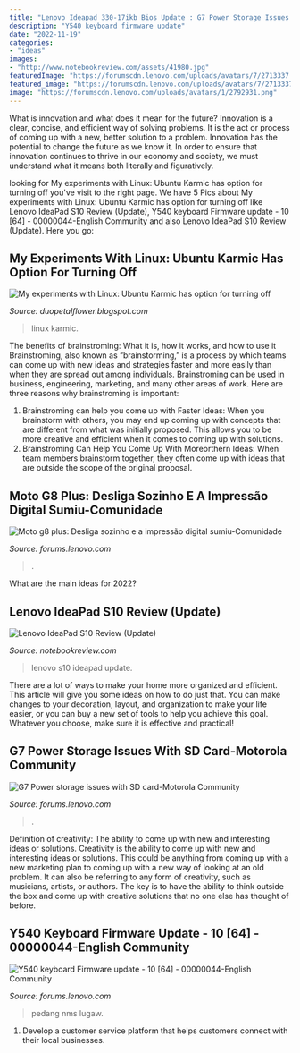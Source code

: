 ```yaml
---
title: "Lenovo Ideapad 330-17ikb Bios Update : G7 Power Storage Issues With Sd Card-motorola Community"
description: "Y540 keyboard firmware update"
date: "2022-11-19"
categories:
- "ideas"
images:
- "http://www.notebookreview.com/assets/41980.jpg"
featuredImage: "https://forumscdn.lenovo.com/uploads/avatars/7/2713337.png"
featured_image: "https://forumscdn.lenovo.com/uploads/avatars/7/2713337.png"
image: "https://forumscdn.lenovo.com/uploads/avatars/1/2792931.png"
---
```



What is innovation and what does it mean for the future?
Innovation is a clear, concise, and efficient way of solving problems. It is the act or process of coming up with a new, better solution to a problem. Innovation has the potential to change the future as we know it. In order to ensure that innovation continues to thrive in our economy and society, we must understand what it means both literally and figuratively.

	

		
looking for My experiments with Linux: Ubuntu Karmic has option for turning off you've visit to the right page. We have 5 Pics about My experiments with Linux: Ubuntu Karmic has option for turning off like Lenovo IdeaPad S10 Review (Update), Y540 keyboard Firmware update - 10 [64] - 00000044-English Community and also Lenovo IdeaPad S10 Review (Update). Here you go:
		
    
## My Experiments With Linux: Ubuntu Karmic Has Option For Turning Off

<img loading=lazy src="https://4.bp.blogspot.com/_JZO8bJAkBVM/Ss4cmgPVDFI/AAAAAAAAAWA/y_oBd7eMUrs/s320/Screenshot-1.png" onerror="this.onerror=null;this.src='https://tse1.mm.bing.net/th?id=OIP.lpDKs2xCnLmeOhBQpNcN3gAAAA&amp;pid=15.1';" alt="My experiments with Linux: Ubuntu Karmic has option for turning off">

_Source: duopetalflower.blogspot.com_

>linux karmic. 

	

The benefits of brainstroming: What it is, how it works, and how to use it
Brainstroming, also known as “brainstorming,” is a process by which teams can come up with new ideas and strategies faster and more easily than when they are spread out among individuals. Brainstroming can be used in business, engineering, marketing, and many other areas of work. Here are three reasons why brainstroming is important: 
1. Brainstroming can help you come up with Faster Ideas: When you brainstorm with others, you may end up coming up with concepts that are different from what was initially proposed. This allows you to be more creative and efficient when it comes to coming up with solutions. 
2. Brainstroming Can Help You Come Up With Moreorthern Ideas: When team members brainstorm together, they often come up with ideas that are outside the scope of the original proposal.

    
## Moto G8 Plus: Desliga Sozinho E A Impressão Digital Sumiu-Comunidade

<img loading=lazy src="https://forumscdn.lenovo.com/uploads/avatars/4/2766184.png" onerror="this.onerror=null;this.src='https://tse1.mm.bing.net/th?id=OIP.Q6BLw-ymA47e-caAK8GIIwAAAA&amp;pid=15.1';" alt="Moto g8 plus: Desliga sozinho e a impressão digital sumiu-Comunidade">

_Source: forums.lenovo.com_

>. 

	

What are the main ideas for 2022?
 

    
## Lenovo IdeaPad S10 Review (Update)

<img loading=lazy src="http://www.notebookreview.com/assets/41980.jpg" onerror="this.onerror=null;this.src='https://tse2.mm.bing.net/th?id=OIP.2KjbxvrBUkrTIFTHZuIuiQAAAA&amp;pid=15.1';" alt="Lenovo IdeaPad S10 Review (Update)">

_Source: notebookreview.com_

>lenovo s10 ideapad update. 

	

There are a lot of ways to make your home more organized and efficient. This article will give you some ideas on how to do just that. You can make changes to your decoration, layout, and organization to make your life easier, or you can buy a new set of tools to help you achieve this goal. Whatever you choose, make sure it is effective and practical!

    
## G7 Power Storage Issues With SD Card-Motorola Community

<img loading=lazy src="https://forumscdn.lenovo.com/uploads/avatars/1/2792931.png" onerror="this.onerror=null;this.src='https://tse4.mm.bing.net/th?id=OIP.vejhcQRBF3Sa_0UNEDm2aAHaHa&amp;pid=15.1';" alt="G7 Power storage issues with SD card-Motorola Community">

_Source: forums.lenovo.com_

>. 

	

Definition of creativity: The ability to come up with new and interesting ideas or solutions.
Creativity is the ability to come up with new and interesting ideas or solutions. This could be anything from coming up with a new marketing plan to coming up with a new way of looking at an old problem. It can also be referring to any form of creativity, such as musicians, artists, or authors. The key is to have the ability to think outside the box and come up with creative solutions that no one else has thought of before.

    
## Y540 Keyboard Firmware Update - 10 [64] - 00000044-English Community

<img loading=lazy src="https://forumscdn.lenovo.com/uploads/avatars/7/2713337.png" onerror="this.onerror=null;this.src='https://tse3.mm.bing.net/th?id=OIP.O0oN1gk3eC8KF0pdHLqEWgAAAA&amp;pid=15.1';" alt="Y540 keyboard Firmware update - 10 [64] - 00000044-English Community">

_Source: forums.lenovo.com_

>pedang nms lugaw. 

	

1. Develop a customer service platform that helps customers connect with their local businesses.

